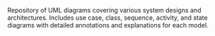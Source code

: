 Repository of UML diagrams covering various system designs and architectures. Includes use case, class, sequence, activity, and state diagrams with detailed annotations and explanations for each model.

